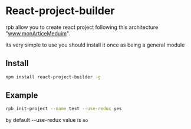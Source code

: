 # React-project-builder
rpb allow you to create react project following this architecture "www.monArticeMeduim".

its very simple to use you should install it once as being a general module

## Install

```bash
npm install react-project-builder -g 
```

## Example

```bash
rpb init-project --name test --use-redux yes
```

by default --use-redux value is `no`


